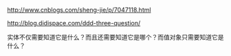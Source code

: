 http://www.cnblogs.com/sheng-jie/p/7047118.html


http://blog.didispace.com/ddd-three-question/


实体不仅需要知道它是什么？而且还需要知道它是哪个？而值对象只需要知道它是什么？